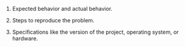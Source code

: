 1. Expected behavior and actual behavior.

2. Steps to reproduce the problem.

3. Specifications like the version of the project, operating system, or hardware.
